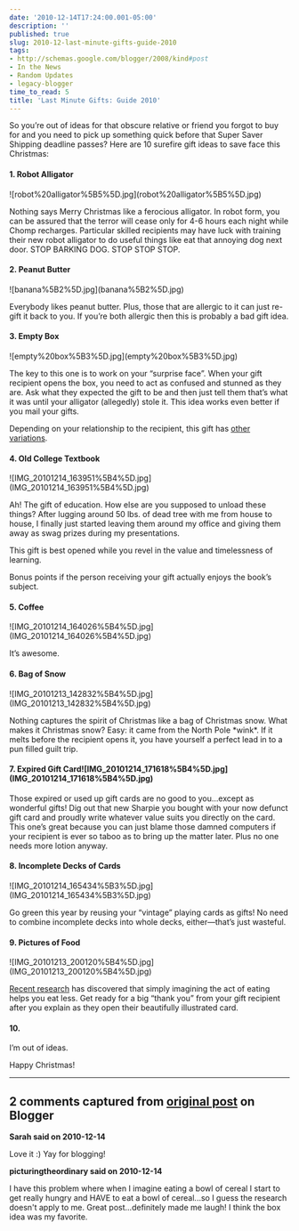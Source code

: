 ```yaml
---
date: '2010-12-14T17:24:00.001-05:00'
description: ''
published: true
slug: 2010-12-last-minute-gifts-guide-2010
tags:
- http://schemas.google.com/blogger/2008/kind#post
- In the News
- Random Updates
- legacy-blogger
time_to_read: 5
title: 'Last Minute Gifts: Guide 2010'
---
```


<p>So you’re out of ideas for that obscure relative or friend you forgot to buy for and you need to pick up something quick before that Super Saver Shipping deadline passes? Here are 10 surefire gift ideas to save face this Christmas:</p>  <h4>1. Robot Alligator</h4>
<p>![robot%20alligator%5B5%5D.jpg](robot%20alligator%5B5%5D.jpg)</p>
<p>Nothing says Merry Christmas like a ferocious alligator. In robot form, you can be assured that the terror will cease only for 4-6 hours each night while Chomp recharges. Particular skilled recipients may have luck with training their new robot alligator to do useful things like eat that annoying dog next door. STOP BARKING DOG. STOP STOP STOP.</p>  <h4>2. Peanut Butter</h4>
<p>![banana%5B2%5D.jpg](banana%5B2%5D.jpg)</p>
<p>Everybody likes peanut butter. Plus, those that are allergic to it can just re-gift it back to you. If you’re both allergic then this is probably a bad gift idea.</p>  <h4>3. Empty Box</h4>
<p>![empty%20box%5B3%5D.jpg](empty%20box%5B3%5D.jpg)</p>
<p>The key to this one is to work on your “surprise face”. When your gift recipient opens the box, you need to act as confused and stunned as they are. Ask what they expected the gift to be and then just tell them that’s what it was until your alligator (allegedly) stole it. This idea works even better if you mail your gifts.</p>
<p>Depending on your relationship to the recipient, this gift has <a href="http://www.youtube.com/watch?v=WhwbxEfy7fg" target="_blank">other variations</a>.</p>  <h4>4. Old College Textbook</h4>
<p>![IMG_20101214_163951%5B4%5D.jpg](IMG_20101214_163951%5B4%5D.jpg)</p>
<p>Ah! The gift of education. How else are you supposed to unload these things? After lugging around 50 lbs. of dead tree with me from house to house, I finally just started leaving them around my office and giving them away as swag prizes during my presentations.</p>
<p>This gift is best opened while you revel in the value and timelessness of learning. </p>
<p>Bonus points if the person receiving your gift actually enjoys the book’s subject.</p>  <h4>5. Coffee</h4>
<p>![IMG_20101214_164026%5B4%5D.jpg](IMG_20101214_164026%5B4%5D.jpg)</p>
<p>It’s awesome.</p>  <h4>6. Bag of Snow</h4>
<p>![IMG_20101213_142832%5B4%5D.jpg](IMG_20101213_142832%5B4%5D.jpg)</p>
<p>Nothing captures the spirit of Christmas like a bag of Christmas snow. What makes it Christmas snow? Easy: it came from the North Pole *wink*. If it melts before the recipient opens it, you have yourself a perfect lead in to a pun filled guilt trip.</p>  <h4>7. Expired Gift Card![IMG_20101214_171618%5B4%5D.jpg](IMG_20101214_171618%5B4%5D.jpg)</h4>
<p>Those expired or used up gift cards are no good to you…except as wonderful gifts! Dig out that new Sharpie you bought with your now defunct gift card and proudly write whatever value suits you directly on the card. This one’s great because you can just blame those damned computers if your recipient is ever so taboo as to bring up the matter later. Plus no one needs more lotion anyway.</p>  <h4>8. Incomplete Decks of Cards</h4>
<p>![IMG_20101214_165434%5B3%5D.jpg](IMG_20101214_165434%5B3%5D.jpg)</p>
<p>Go green this year by reusing your “vintage” playing cards as gifts! No need to combine incomplete decks into whole decks, either—that’s just wasteful.</p>  <h4>9. Pictures of Food</h4>
<p>![IMG_20101213_200120%5B4%5D.jpg](IMG_20101213_200120%5B4%5D.jpg)</p>
<p><a href="http://www.livescience.com/health/imagining-food-to-eat-less-101209.html" target="_blank">Recent research</a> has discovered that simply imagining the act of eating helps you eat less. Get ready for a big “thank you” from your gift recipient after you explain as they open their beautifully illustrated card.</p>  <h4>10.</h4>
<p>I’m out of ideas.</p>
<p>Happy Christmas!</p>

---

## 2 comments captured from [original post](https://blog.wassupy.com/2010/12/last-minute-gifts-guide-2010.html) on Blogger

**Sarah said on 2010-12-14**

Love it :)  Yay for blogging!

**picturingtheordinary said on 2010-12-14**

I have this problem where when I imagine eating a bowl of cereal I start to get really hungry and HAVE to eat a bowl of cereal...so I guess the research doesn't apply to me. Great post...definitely made me laugh! I think the box idea was my favorite.

